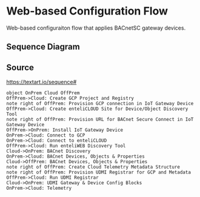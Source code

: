# Web-based Configuration Flow

Web-based configuraiton flow that applies BACnetSC gateway devices.

## Sequence Diagram

## Source

https://textart.io/sequence#

```
object OnPrem Cloud OffPrem
OffPrem->Cloud: Create GCP Project and Registry
note right of OffPrem: Provision GCP connection in IoT Gateway Device
OffPrem->Cloud: Create enteliCLOUD Site for Device/Object Discovery Tool
note right of OffPrem: Provision URL for BACnet Secure Connect in IoT Gateway Device
OffPrem->OnPrem: Install IoT Gateway Device
OnPrem->Cloud: Connect to GCP
OnPrem->Cloud: Connect to enteliCLOUD
OffPrem->Cloud: Run enteliWEB Discovery Tool
Cloud->OnPrem: BACnet Discovery
OnPrem->Cloud: BACnet Devices, Objects & Properties
Cloud->OffPrem: BACnet Devices, Objects & Properties
note right of OffPrem: Create Cloud Telemetry Metadata Structure
note right of OffPrem: Provision UDMI Registrar for GCP and Metadata
OffPrem->Cloud: Run UDMI Registrar
Cloud->OnPrem: UDMI Gateway & Device Config Blocks
OnPrem->Cloud: Telemetry
```
